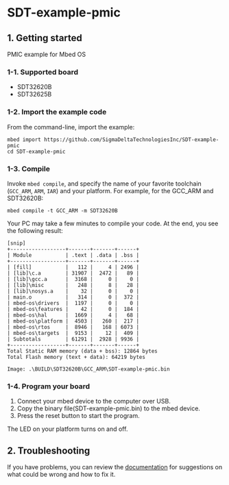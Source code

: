 # SDT-example-pmic

## 1. Getting started

PMIC example for Mbed OS

### 1-1. Supported board
- SDT32620B
- SDT32625B

### 1-2. Import the example code

From the command-line, import the example:

```
mbed import https://github.com/SigmaDeltaTechnologiesInc/SDT-example-pmic
cd SDT-example-pmic
```

### 1-3. Compile

Invoke `mbed compile`, and specify the name of your favorite toolchain (`GCC_ARM`, `ARM`, `IAR`) and your platform. 
For example, for the GCC_ARM and SDT32620B:

```
mbed compile -t GCC_ARM -m SDT32620B
```

Your PC may take a few minutes to compile your code. 
At the end, you see the following result:

```
[snip]
+------------------+-------+-------+------+
| Module           | .text | .data | .bss |
+------------------+-------+-------+------+
| [fill]           |   112 |     4 | 2496 |
| [lib]\c.a        | 31907 |  2472 |   89 |
| [lib]\gcc.a      |  3168 |     0 |    0 |
| [lib]\misc       |   248 |     8 |   28 |
| [lib]\nosys.a    |    32 |     0 |    0 |
| main.o           |   314 |     0 |  372 |
| mbed-os\drivers  |  1197 |     0 |    0 |
| mbed-os\features |    42 |     0 |  184 |
| mbed-os\hal      |  1669 |     4 |   68 |
| mbed-os\platform |  4503 |   260 |  217 |
| mbed-os\rtos     |  8946 |   168 | 6073 |
| mbed-os\targets  |  9153 |    12 |  409 |
| Subtotals        | 61291 |  2928 | 9936 |
+------------------+-------+-------+------+
Total Static RAM memory (data + bss): 12864 bytes
Total Flash memory (text + data): 64219 bytes

Image: .\BUILD\SDT32620B\GCC_ARM\SDT-example-pmic.bin
```

### 1-4. Program your board

1. Connect your mbed device to the computer over USB.
1. Copy the binary file(SDT-example-pmic.bin) to the mbed device.
1. Press the reset button to start the program.

The LED on your platform turns on and off.

## 2. Troubleshooting

If you have problems, you can review the [documentation](https://os.mbed.com/docs/latest/tutorials/debugging.html) for suggestions on what could be wrong and how to fix it.
